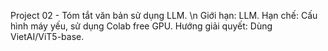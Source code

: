 Project 02 - Tóm tắt văn bản sử dụng LLM. \n
Giới hạn: LLM.
Hạn chế: Cấu hình máy yếu, sử dụng Colab free GPU.
Hướng giải quyết: Dùng VietAI/ViT5-base.
